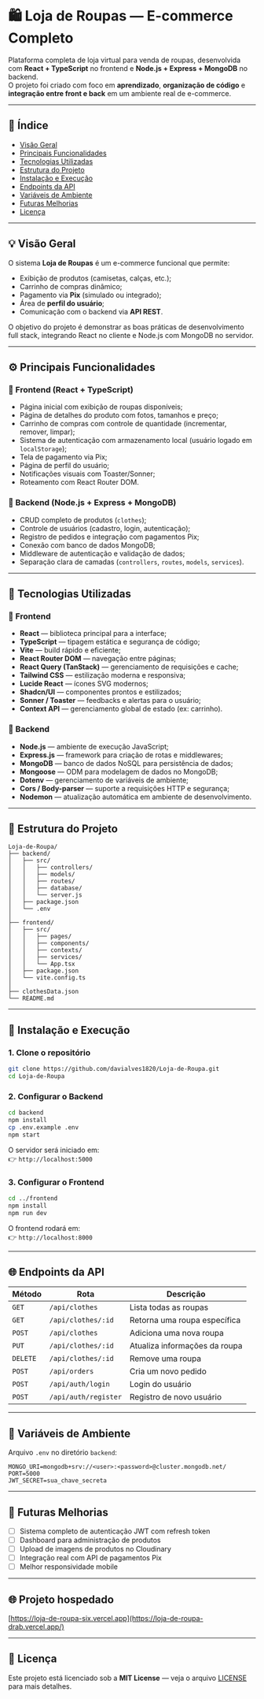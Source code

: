 # 🛍️ Loja de Roupas — E-commerce Completo

Plataforma completa de loja virtual para venda de roupas, desenvolvida com **React + TypeScript** no frontend e **Node.js + Express + MongoDB** no backend.  
O projeto foi criado com foco em **aprendizado**, **organização de código** e **integração entre front e back** em um ambiente real de e-commerce.

---

## 📑 Índice

- [Visão Geral](#-visão-geral)
- [Principais Funcionalidades](#-principais-funcionalidades)
- [Tecnologias Utilizadas](#-tecnologias-utilizadas)
- [Estrutura do Projeto](#-estrutura-do-projeto)
- [Instalação e Execução](#-instalação-e-execução)
- [Endpoints da API](#-endpoints-da-api)
- [Variáveis de Ambiente](#-variáveis-de-ambiente)
- [Futuras Melhorias](#-futuras-melhorias)
- [Licença](#-licença)

---

## 💡 Visão Geral

O sistema **Loja de Roupas** é um e-commerce funcional que permite:
- Exibição de produtos (camisetas, calças, etc.);
- Carrinho de compras dinâmico;
- Pagamento via **Pix** (simulado ou integrado);
- Área de **perfil do usuário**;
- Comunicação com o backend via **API REST**.

O objetivo do projeto é demonstrar as boas práticas de desenvolvimento full stack, integrando React no cliente e Node.js com MongoDB no servidor.

---

## ⚙️ Principais Funcionalidades

### 🛒 Frontend (React + TypeScript)
- Página inicial com exibição de roupas disponíveis;
- Página de detalhes do produto com fotos, tamanhos e preço;
- Carrinho de compras com controle de quantidade (incrementar, remover, limpar);
- Sistema de autenticação com armazenamento local (usuário logado em `localStorage`);
- Tela de pagamento via Pix;
- Página de perfil do usuário;
- Notificações visuais com Toaster/Sonner;
- Roteamento com React Router DOM.

### 🧩 Backend (Node.js + Express + MongoDB)
- CRUD completo de produtos (`clothes`);
- Controle de usuários (cadastro, login, autenticação);
- Registro de pedidos e integração com pagamentos Pix;
- Conexão com banco de dados MongoDB;
- Middleware de autenticação e validação de dados;
- Separação clara de camadas (`controllers`, `routes`, `models`, `services`).

---

## 🧰 Tecnologias Utilizadas

### 🔹 Frontend
- **React** — biblioteca principal para a interface;
- **TypeScript** — tipagem estática e segurança de código;
- **Vite** — build rápido e eficiente;
- **React Router DOM** — navegação entre páginas;
- **React Query (TanStack)** — gerenciamento de requisições e cache;
- **Tailwind CSS** — estilização moderna e responsiva;
- **Lucide React** — ícones SVG modernos;
- **Shadcn/UI** — componentes prontos e estilizados;
- **Sonner / Toaster** — feedbacks e alertas para o usuário;
- **Context API** — gerenciamento global de estado (ex: carrinho).

### 🔹 Backend
- **Node.js** — ambiente de execução JavaScript;
- **Express.js** — framework para criação de rotas e middlewares;
- **MongoDB** — banco de dados NoSQL para persistência de dados;
- **Mongoose** — ODM para modelagem de dados no MongoDB;
- **Dotenv** — gerenciamento de variáveis de ambiente;
- **Cors / Body-parser** — suporte a requisições HTTP e segurança;
- **Nodemon** — atualização automática em ambiente de desenvolvimento.

---

## 📂 Estrutura do Projeto

```
Loja-de-Roupa/
├── backend/
│   ├── src/
│   │   ├── controllers/
│   │   ├── models/
│   │   ├── routes/
│   │   ├── database/
│   │   └── server.js
│   ├── package.json
│   └── .env
│
├── frontend/
│   ├── src/
│   │   ├── pages/
│   │   ├── components/
│   │   ├── contexts/
│   │   ├── services/
│   │   └── App.tsx
│   ├── package.json
│   └── vite.config.ts
│
├── clothesData.json
└── README.md
```

---

## 🚀 Instalação e Execução

### 1. Clone o repositório
```bash
git clone https://github.com/davialves1820/Loja-de-Roupa.git
cd Loja-de-Roupa
```

### 2. Configurar o Backend
```bash
cd backend
npm install
cp .env.example .env
npm start
```

O servidor será iniciado em:  
👉 `http://localhost:5000`

### 3. Configurar o Frontend
```bash
cd ../frontend
npm install
npm run dev
```

O frontend rodará em:  
👉 `http://localhost:8000`

---

## 🌐 Endpoints da API

| Método | Rota | Descrição |
|--------|-------|------------|
| `GET` | `/api/clothes` | Lista todas as roupas |
| `GET` | `/api/clothes/:id` | Retorna uma roupa específica |
| `POST` | `/api/clothes` | Adiciona uma nova roupa |
| `PUT` | `/api/clothes/:id` | Atualiza informações da roupa |
| `DELETE` | `/api/clothes/:id` | Remove uma roupa |
| `POST` | `/api/orders` | Cria um novo pedido |
| `POST` | `/api/auth/login` | Login do usuário |
| `POST` | `/api/auth/register` | Registro de novo usuário |

---

## 🔐 Variáveis de Ambiente

Arquivo `.env` no diretório `backend`:

```
MONGO_URI=mongodb+srv://<user>:<password>@cluster.mongodb.net/
PORT=5000
JWT_SECRET=sua_chave_secreta
```

---

## 🚧 Futuras Melhorias

- [ ] Sistema completo de autenticação JWT com refresh token  
- [ ] Dashboard para administração de produtos  
- [ ] Upload de imagens de produtos no Cloudinary  
- [ ] Integração real com API de pagamentos Pix  
- [ ] Melhor responsividade mobile  

---

## 🌐 Projeto hospedado

[https://loja-de-roupa-six.vercel.app](https://loja-de-roupa-drab.vercel.app/)

---

## 📜 Licença

Este projeto está licenciado sob a **MIT License** — veja o arquivo [LICENSE](LICENSE) para mais detalhes.

